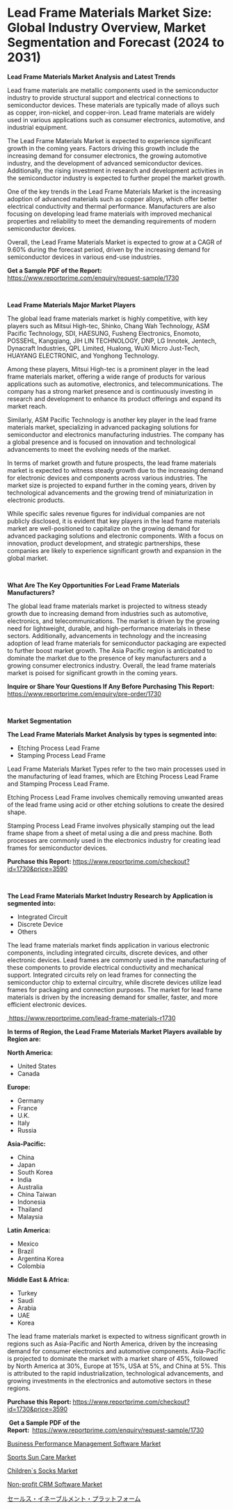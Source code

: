 <p><h1>Lead Frame Materials Market Size: Global Industry Overview, Market Segmentation and Forecast (2024 to 2031)</h1></p><p><strong>Lead Frame Materials Market Analysis and Latest Trends</strong></p>
<p><p>Lead frame materials are metallic components used in the semiconductor industry to provide structural support and electrical connections to semiconductor devices. These materials are typically made of alloys such as copper, iron-nickel, and copper-iron. Lead frame materials are widely used in various applications such as consumer electronics, automotive, and industrial equipment.</p><p>The Lead Frame Materials Market is expected to experience significant growth in the coming years. Factors driving this growth include the increasing demand for consumer electronics, the growing automotive industry, and the development of advanced semiconductor devices. Additionally, the rising investment in research and development activities in the semiconductor industry is expected to further propel the market growth.</p><p>One of the key trends in the Lead Frame Materials Market is the increasing adoption of advanced materials such as copper alloys, which offer better electrical conductivity and thermal performance. Manufacturers are also focusing on developing lead frame materials with improved mechanical properties and reliability to meet the demanding requirements of modern semiconductor devices.</p><p>Overall, the Lead Frame Materials Market is expected to grow at a CAGR of 9.60% during the forecast period, driven by the increasing demand for semiconductor devices in various end-use industries.</p></p>
<p><strong>Get a Sample PDF of the Report:&nbsp;</strong> <a href="https://www.reportprime.com/enquiry/request-sample/1730">https://www.reportprime.com/enquiry/request-sample/1730</a></p>
<p>&nbsp;</p>
<p><strong>Lead Frame Materials Major Market Players</strong></p>
<p><p>The global lead frame materials market is highly competitive, with key players such as Mitsui High-tec, Shinko, Chang Wah Technology, ASM Pacific Technology, SDI, HAESUNG, Fusheng Electronics, Enomoto, POSSEHL, Kangqiang, JIH LIN TECHNOLOGY, DNP, LG Innotek, Jentech, Dynacraft Industries, QPL Limited, Hualong, WuXi Micro Just-Tech, HUAYANG ELECTRONIC, and Yonghong Technology.</p><p>Among these players, Mitsui High-tec is a prominent player in the lead frame materials market, offering a wide range of products for various applications such as automotive, electronics, and telecommunications. The company has a strong market presence and is continuously investing in research and development to enhance its product offerings and expand its market reach.</p><p>Similarly, ASM Pacific Technology is another key player in the lead frame materials market, specializing in advanced packaging solutions for semiconductor and electronics manufacturing industries. The company has a global presence and is focused on innovation and technological advancements to meet the evolving needs of the market.</p><p>In terms of market growth and future prospects, the lead frame materials market is expected to witness steady growth due to the increasing demand for electronic devices and components across various industries. The market size is projected to expand further in the coming years, driven by technological advancements and the growing trend of miniaturization in electronic products.</p><p>While specific sales revenue figures for individual companies are not publicly disclosed, it is evident that key players in the lead frame materials market are well-positioned to capitalize on the growing demand for advanced packaging solutions and electronic components. With a focus on innovation, product development, and strategic partnerships, these companies are likely to experience significant growth and expansion in the global market.</p></p>
<p>&nbsp;</p>
<p><strong>What Are The Key Opportunities For Lead Frame Materials Manufacturers?</strong></p>
<p><p>The global lead frame materials market is projected to witness steady growth due to increasing demand from industries such as automotive, electronics, and telecommunications. The market is driven by the growing need for lightweight, durable, and high-performance materials in these sectors. Additionally, advancements in technology and the increasing adoption of lead frame materials for semiconductor packaging are expected to further boost market growth. The Asia Pacific region is anticipated to dominate the market due to the presence of key manufacturers and a growing consumer electronics industry. Overall, the lead frame materials market is poised for significant growth in the coming years.</p></p>
<p><strong>Inquire or Share Your Questions If Any Before Purchasing This Report:</strong> <a href="https://www.reportprime.com/enquiry/pre-order/1730">https://www.reportprime.com/enquiry/pre-order/1730</a></p>
<p>&nbsp;</p>
<p><strong>Market Segmentation</strong></p>
<p><strong>The Lead Frame Materials Market Analysis by types is segmented into:</strong></p>
<p><ul><li>Etching Process Lead Frame</li><li>Stamping Process Lead Frame</li></ul></p>
<p><p>Lead Frame Materials Market Types refer to the two main processes used in the manufacturing of lead frames, which are Etching Process Lead Frame and Stamping Process Lead Frame. </p><p>Etching Process Lead Frame involves chemically removing unwanted areas of the lead frame using acid or other etching solutions to create the desired shape. </p><p>Stamping Process Lead Frame involves physically stamping out the lead frame shape from a sheet of metal using a die and press machine. Both processes are commonly used in the electronics industry for creating lead frames for semiconductor devices.</p></p>
<p><strong>Purchase this Report:&nbsp;</strong><a href="https://www.reportprime.com/checkout?id=1730&price=3590">https://www.reportprime.com/checkout?id=1730&price=3590</a></p>
<p>&nbsp;</p>
<p><strong>The Lead Frame Materials Market Industry Research by Application is segmented into:</strong></p>
<p><ul><li>Integrated Circuit</li><li>Discrete Device</li><li>Others</li></ul></p>
<p><p>The lead frame materials market finds application in various electronic components, including integrated circuits, discrete devices, and other electronic devices. Lead frames are commonly used in the manufacturing of these components to provide electrical conductivity and mechanical support. Integrated circuits rely on lead frames for connecting the semiconductor chip to external circuitry, while discrete devices utilize lead frames for packaging and connection purposes. The market for lead frame materials is driven by the increasing demand for smaller, faster, and more efficient electronic devices.</p></p>
<p><a href="https://www.reportprime.com/lead-frame-materials-r1730">&nbsp;https://www.reportprime.com/lead-frame-materials-r1730</a></p>
<p><strong>In terms of Region, the Lead Frame Materials Market Players available by Region are:</strong></p>
<p>
    <p> <strong> North America: </strong>
        <ul>
            <li>United States</li>
            <li>Canada</li>
        </ul>
        </p> 
    <p> <strong> Europe: </strong>
        <ul>
            <li>Germany</li>
            <li>France</li>
            <li>U.K.</li>
            <li>Italy</li>
            <li>Russia</li>
        </ul>
        </p> 
    <p> <strong> Asia-Pacific: </strong>
        <ul>
            <li>China</li>
            <li>Japan</li>
            <li>South Korea</li>
            <li>India</li>
            <li>Australia</li>
            <li>China Taiwan</li>
            <li>Indonesia</li>
            <li>Thailand</li>
            <li>Malaysia</li>
        </ul>
        </p> 
    <p> <strong> Latin America: </strong>
        <ul>
            <li>Mexico</li>
            <li>Brazil</li>
            <li>Argentina Korea</li>
            <li>Colombia</li>
        </ul>
        </p> 
    <p> <strong> Middle East & Africa: </strong>
        <ul>
            <li>Turkey</li>
            <li>Saudi</li>
            <li>Arabia</li>
            <li>UAE</li>
            <li>Korea</li>
        </ul>
    </p>
    </p>
<p><p>The lead frame materials market is expected to witness significant growth in regions such as Asia-Pacific and North America, driven by the increasing demand for consumer electronics and automotive components. Asia-Pacific is projected to dominate the market with a market share of 45%, followed by North America at 30%, Europe at 15%, USA at 5%, and China at 5%. This is attributed to the rapid industrialization, technological advancements, and growing investments in the electronics and automotive sectors in these regions.</p></p>
<p><strong>Purchase this Report: </strong><a href="https://www.reportprime.com/checkout?id=1730&price=3590">https://www.reportprime.com/checkout?id=1730&price=3590</a></p>
<p>&nbsp;<strong>Get a Sample PDF of the Report:&nbsp;&nbsp;</strong><a href="https://www.reportprime.com/enquiry/request-sample/1730">https://www.reportprime.com/enquiry/request-sample/1730</a></p>
<p><strong></strong></p>
<p><p><a href="https://issuu.com/reportprime-2/docs/business-performance-management-software-market-si">Business Performance Management Software Market</a></p><p><a href="https://www.linkedin.com/pulse/deep-dive-sports-sun-care-market-itstrends-segmentation-competitive-owz1e">Sports Sun Care Market</a></p><p><a href="https://medium.com/@broderickleannon/global-children-s-socks-market-size-is-expected-to-reach-at-a-cagr-of-4-and-this-report-covers-6b50f50454fb">Children`s Socks Market</a></p><p><a href="https://www.linkedin.com/pulse/comprehensive-analysis-global-non-profit-crm-software-market-4gese?trackingId=q4qh7v3NkduM5zm9RKHXFQ%3D%3D">Non-profit CRM Software Market</a></p><p><a href="https://github.com/JessKilback/Market-Research-Report-List-1/blob/main/324980717042.md">セールス・イネーブルメント・プラットフォーム</a></p></p>